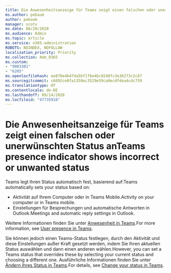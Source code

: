 ```yaml
---
title: Die Anwesenheitsanzeige für Teams zeigt einen falschen oder unerwünschten Status an
ms.author: pebaum
author: pebaum
manager: scotv
ms.date: 08/20/2020
ms.audience: Admin
ms.topic: article
ms.service: o365-administration
ROBOTS: NOINDEX, NOFOLLOW
localization_priority: Priority
ms.collection: Adm_O365
ms.custom:
- "9003301"
- "6205"
ms.openlocfilehash: ee870e4b47da5bf1fbe4bc9248fc3e36273c2c87
ms.sourcegitcommit: c6692ce0fa1358ec3529e59ca0ecdfdea4cdc759
ms.translationtype: HT
ms.contentlocale: de-DE
ms.lasthandoff: 09/14/2020
ms.locfileid: "47735918"
---
```

# <a name="teams-presence-indicator-shows-incorrect-or-unwanted-status"></a><span data-ttu-id="e0c0e-102">Die Anwesenheitsanzeige für Teams zeigt einen falschen oder unerwünschten Status an</span><span class="sxs-lookup"><span data-stu-id="e0c0e-102">Teams presence indicator shows incorrect or unwanted status</span></span>

<span data-ttu-id="e0c0e-103">Teams legt Ihren Status automatisch fest, basierend auf:</span><span class="sxs-lookup"><span data-stu-id="e0c0e-103">Teams automatically sets your status based on:</span></span>

- <span data-ttu-id="e0c0e-104">Aktivität auf Ihrem Computer oder in Teams Mobile.</span><span class="sxs-lookup"><span data-stu-id="e0c0e-104">Activity on your computer or in Teams mobile.</span></span>
- <span data-ttu-id="e0c0e-105">Einstellungen für Besprechungen und automatische Antworten in Outlook.</span><span class="sxs-lookup"><span data-stu-id="e0c0e-105">Meetings and automatic reply settings in Outlook.</span></span>

<span data-ttu-id="e0c0e-106">Weitere Informationen finden Sie unter [Anwesenheit in Teams](https://docs.microsoft.com/microsoftteams/presence-admins).</span><span class="sxs-lookup"><span data-stu-id="e0c0e-106">For more information, see [User presence in Teams](https://docs.microsoft.com/microsoftteams/presence-admins).</span></span>  

<span data-ttu-id="e0c0e-107">Sie können jedoch einen Teams-Status festlegen, durch den Aktivität und diese Einstellungen außer Kraft gesetzt werden, indem Sie Ihren aktuellen Status auswählen und dann einen anderen wählen.</span><span class="sxs-lookup"><span data-stu-id="e0c0e-107">However, you can set a Teams status that overrides these by selecting your current status and choosing a different one.</span></span> <span data-ttu-id="e0c0e-108">Ausführliche Informationen finden Sie unter [Ändern Ihres Status in Teams](https://support.microsoft.com/office/change-your-status-in-teams-ce36ed14-6bc9-4775-a33e-6629ba4ff78e).</span><span class="sxs-lookup"><span data-stu-id="e0c0e-108">For details, see [Change your status in Teams](https://support.microsoft.com/office/change-your-status-in-teams-ce36ed14-6bc9-4775-a33e-6629ba4ff78e).</span></span>
